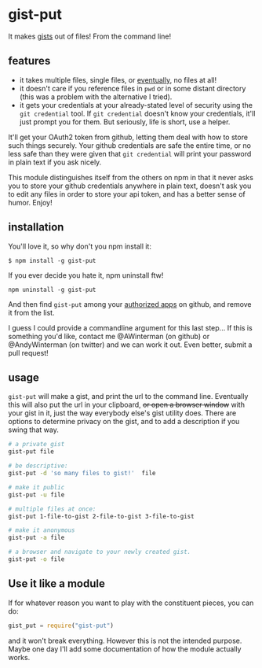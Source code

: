gist-put
=======

It makes [gists](https://gist.github.com/) out of files! From the command line!

## features ##

- it takes multiple files, single files, or
  [eventually](https://github.com/AWinterman/gist-put/blob/master/gist-put#L22),
no files at all!
- it doesn't care if you reference files in `pwd` or in some distant
  directory (this was a problem with the alternative I tried).
- it gets your credentials at your already-stated level of security
using the `git credential` tool. If `git credential` doesn't know your
credentials, it'll just prompt you for them. But seriously, life is short, use
a helper.

It'll get your OAuth2 token from github, letting them deal with how to store
such things securely. Your github credentials are safe the entire time, or no
less safe than they were given that `git credential` will print your
password in plain text if you ask nicely. 

This module distinguishes itself from the others on npm in that it never asks
you to store your github credentials anywhere in plain text, doesn't ask you to
edit any files in order to store your api token, and has a better sense of
humor. Enjoy!

## installation ##

You'll love it, so why don't you npm install it:
```
$ npm install -g gist-put
```


If you ever decide you hate it, npm uninstall ftw!

```
npm uninstall -g gist-put
```

And then find `gist-put` among your [authorized apps](https://github.com/settings/applications) on github, and remove it from
the list. 

I guess I could provide a commandline argument for this last step... If this is
something you'd like, contact me @AWinterman (on github) or @AndyWinterman (on
twitter) and we can work it out. Even better, submit a pull request!


## usage ##

`gist-put` will make a gist, and print the url to the command line. Eventually
this will also put the url in your clipboard, <del>or open a browser window</del> with
your gist in it, just the way everybody else's gist utility does. There are options to determine
privacy on the gist, and to add a description if you swing that way.

```sh
# a private gist
gist-put file

# be descriptive:
gist-put -d 'so many files to gist!'  file

# make it public
gist-put -u file 

# multiple files at once:
gist-put 1-file-to-gist 2-file-to-gist 3-file-to-gist

# make it anonymous
gist-put -a file

# a browser and navigate to your newly created gist.
gist-put -o file
```

## Use it like a module ##
If for whatever reason you want to play with the constituent pieces,
you can do:

```js
gist_put = require("gist-put")
```
and it won't break everything. However this is not the intended purpose. Maybe
one day I'll add some documentation of how the module actually works.



